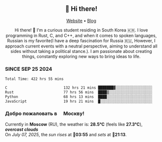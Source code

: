<h2 align="center">👋 Hi there!</h2>
<p align="center">
  <a href="https://urdekcah.ru">Website</a> •
  <a href="https://urdekcah.blog">Blog</a>
</p>

<p align="center">
  Hi there! 👋 I'm a curious student residing in South Korea 🇰🇷. I love programming in Rust, C, and C++, and when it comes to spoken languages, Russian is my favorite(I have a deep fascination for Russia 🇷🇺, However, I approach current events with a neutral perspective, aiming to understand all sides without taking a political stance.). I am passionate about creating things, constantly exploring new ways to bring ideas to life.
</p>

### SINCE SEP 25 2024
<!--START_SECTION:waka-->
<!--LAST_WAKA_UPDATE:2025-07-04 18:09:32-->
```txt
Total Time: 422 hrs 55 mins

C                          132 hrs 21 mins ███████▓░░░░░░░░░░░░░░░░░   30.45 %
Rust                       77 hrs 56 mins  ████▒░░░░░░░░░░░░░░░░░░░░   17.93 %
Python                     68 hrs 13 mins  ████░░░░░░░░░░░░░░░░░░░░░   15.69 %
JavaScript                 19 hrs 21 mins  █░░░░░░░░░░░░░░░░░░░░░░░░   04.45 %
```
<!--END_SECTION:waka-->

<h3>Добро пожаловать в <img src="https://cdn-icons-png.flaticon.com/512/197/197408.png" width="13"/> Москву!</h3>

<!--START_SECTION:weather:moscow-->
<!--LAST_WEATHER_UPDATE:2025-07-07 15:07:07-->
Currently in **Moscow** (RU), the weather is: **28.5°C** (feels like **27.3°C**), ***overcast clouds***<br/>
On *July 07, 2025*, the *sun rises* at 🌅**03:55** and *sets* at 🌇**21:13**.
<!--END_SECTION:weather-->
